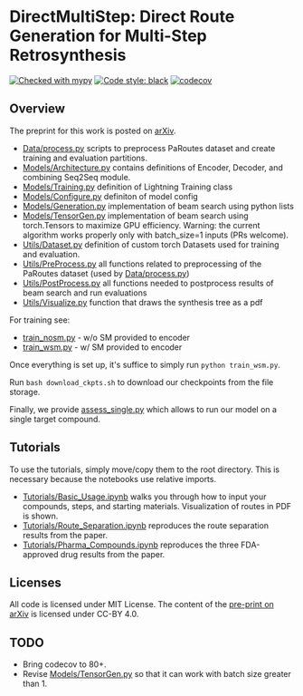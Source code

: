 # DirectMultiStep: Direct Route Generation for Multi-Step Retrosynthesis

[![Checked with mypy](https://www.mypy-lang.org/static/mypy_badge.svg)](https://mypy-lang.org/)
[![Code style: black](https://img.shields.io/badge/code%20style-black-000000.svg)](https://github.com/psf/black)
[![codecov](https://codecov.io/gh/batistagroup/DirectMultiStep/graph/badge.svg?token=2G1x86tsjc)](https://codecov.io/gh/batistagroup/DirectMultiStep)

## Overview

The preprint for this work is posted on [arXiv](https://arxiv.org/abs/2405.13983).

- [Data/process.py](/Data/process.py) scripts to preprocess PaRoutes dataset and create training and evaluation partitions.
- [Models/Architecture.py](/DirectMultiStep/Models/Architecture.py) contains definitions of Encoder, Decoder, and combining Seq2Seq module.
- [Models/Training.py](/DirectMultiStep/Models/Training.py) definition of Lightning Training class
- [Models/Configure.py](/DirectMultiStep/Models/Configure.py) definiton of model config
- [Models/Generation.py](/DirectMultiStep/Models/Generation.py) implementation of beam search using python lists
- [Models/TensorGen.py](/DirectMultiStep/Models/TensorGen.py) implementation of beam search using torch.Tensors to maximize GPU efficiency. Warning: the current algorithm works properly only with batch_size=1 inputs (PRs welcome).
- [Utils/Dataset.py](/DirectMultiStep/Utils/Dataset.py) definition of custom torch Datasets used for training and evaluation.
- [Utils/PreProcess.py](/DirectMultiStep/Utils/PreProcess.py) all functions related to preprocessing of the PaRoutes dataset (used by [Data/process.py](/Data/process.py))
- [Utils/PostProcess.py](/DirectMultiStep/Utils/PostProcess.py) all functions needed to postprocess results of beam search and run evaluations
- [Utils/Visualize.py](/DirectMultiStep/Utils/Visualize.py) function that draws the synthesis tree as a pdf

For training see:

- [train_nosm.py](/DirectMultiStep/train_nosm.py) - w/o SM provided to encoder
- [train_wsm.py](/DirectMultiStep/train_wsm.py) - w/ SM provided to encoder

Once everything is set up, it's suffice to simply run `python train_wsm.py`.

Run `bash download_ckpts.sh` to download our checkpoints from the file storage.

Finally, we provide [assess_single.py](/assess_single.py) which allows to run our model on a single target compound.

## Tutorials

To use the tutorials, simply move/copy them to the root directory. This is necessary because the notebooks use relative imports.

- [Tutorials/Basic_Usage.ipynb](/Tutorials/Basic_Usage.ipynb) walks you through how to input your compounds, steps, and starting materials. Visualization of routes in PDF is shown.
- [Tutorials/Route_Separation.ipynb](/Tutorials/Route_Separation.ipynb) reproduces the route separation results from the paper.
- [Tutorials/Pharma_Compounds.ipynb](/Tutorials/Pharma_Compounds.ipynb) reproduces the three FDA-approved drug results from the paper.

## Licenses

All code is licensed under MIT License. The content of the [pre-print on arXiv](https://arxiv.org/abs/2405.13983) is licensed under CC-BY 4.0.

## TODO

- Bring codecov to 80+.
- Revise [Models/TensorGen.py](/DirectMultiStep/Models/TensorGen.py) so that it can work with batch size greater than 1.
